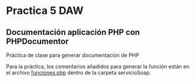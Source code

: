 # Practica 5 DAW
## Documentación aplicación PHP con PHPDocumentor

Práctica de clase para generar documentación de PHP

Para la práctica, los comentarios añadidos para generar la función están en el archivo [funciones.php](https://github.com/CristianBY/DocumentacionPHP/blob/master/servicioSoap/funciones.php) dentro de la carpeta servicioSoap.


